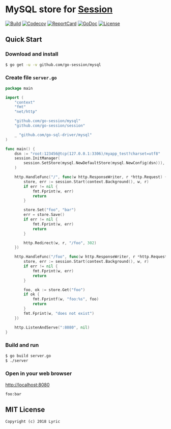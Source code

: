 # MySQL store for [Session](https://github.com/go-session/session)

[![Build][Build-Status-Image]][Build-Status-Url] [![Codecov][codecov-image]][codecov-url] [![ReportCard][reportcard-image]][reportcard-url] [![GoDoc][godoc-image]][godoc-url] [![License][license-image]][license-url]

## Quick Start

### Download and install

```bash
$ go get -u -v github.com/go-session/mysql
```

### Create file `server.go`

```go
package main

import (
	"context"
	"fmt"
	"net/http"

	"github.com/go-session/mysql"
	"github.com/go-session/session"

	_ "github.com/go-sql-driver/mysql"
)

func main() {
	dsn := "root:123456@tcp(127.0.0.1:3306)/myapp_test?charset=utf8"
	session.InitManager(
		session.SetStore(mysql.NewDefaultStore(mysql.NewConfig(dsn))),
	)

	http.HandleFunc("/", func(w http.ResponseWriter, r *http.Request) {
		store, err := session.Start(context.Background(), w, r)
		if err != nil {
			fmt.Fprint(w, err)
			return
		}

		store.Set("foo", "bar")
		err = store.Save()
		if err != nil {
			fmt.Fprint(w, err)
			return
		}

		http.Redirect(w, r, "/foo", 302)
	})

	http.HandleFunc("/foo", func(w http.ResponseWriter, r *http.Request) {
		store, err := session.Start(context.Background(), w, r)
		if err != nil {
			fmt.Fprint(w, err)
			return
		}

		foo, ok := store.Get("foo")
		if ok {
			fmt.Fprintf(w, "foo:%s", foo)
			return
		}
		fmt.Fprint(w, "does not exist")
	})

	http.ListenAndServe(":8080", nil)
}

```

### Build and run

```bash
$ go build server.go
$ ./server
```

### Open in your web browser

<http://localhost:8080>

    foo:bar

## MIT License

    Copyright (c) 2018 Lyric

[Build-Status-Url]: https://travis-ci.org/go-session/mysql
[Build-Status-Image]: https://travis-ci.org/go-session/mysql.svg?branch=master
[codecov-url]: https://codecov.io/gh/go-session/mysql
[codecov-image]: https://codecov.io/gh/go-session/mysql/branch/master/graph/badge.svg
[reportcard-url]: https://goreportcard.com/report/github.com/go-session/mysql
[reportcard-image]: https://goreportcard.com/badge/github.com/go-session/mysql
[godoc-url]: https://godoc.org/github.com/go-session/mysql
[godoc-image]: https://godoc.org/github.com/go-session/mysql?status.svg
[license-url]: http://opensource.org/licenses/MIT
[license-image]: https://img.shields.io/npm/l/express.svg
